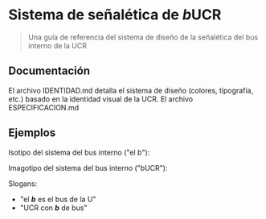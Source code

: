 # Sistema de señalética de *b*UCR

> Una guía de referencia del sistema de diseño de la señalética del bus interno de la UCR

## Documentación

El archivo IDENTIDAD.md detalla el sistema de diseño (colores, tipografía, etc.) basado en la identidad visual de la UCR. El archivo ESPECIFICACION.md

## Ejemplos

Isotipo del sistema del bus interno ("el *b*"):

Imagotipo del sistema del bus interno ("bUCR"):

Slogans:

- "el ***b*** es el bus de la U"
- "UCR con ***b*** de bus"
